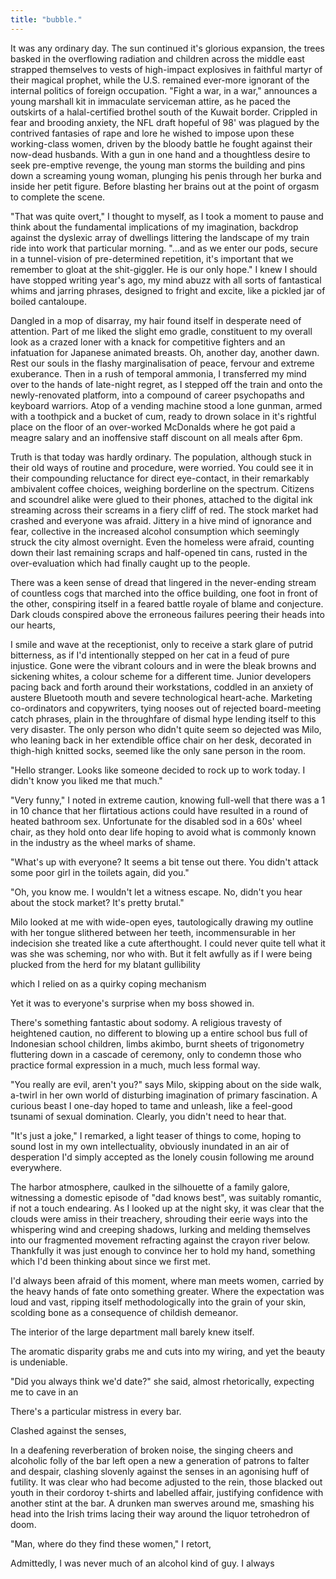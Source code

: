 ```yaml
---
title: "bubble."
---
```


<!-- Walking into work. -->

It was any ordinary day. The sun continued it's glorious expansion, the trees basked in the overflowing radiation and children across the middle east strapped themselves to vests of high-impact explosives in faithful martyr of their magical prophet, while the U.S. remained ever-more ignorant of the internal politics of foreign occupation. "Fight a war, in a war," announces a young marshall kit in immaculate serviceman attire, as he paced the outskirts of a halal-certified brothel south of the Kuwait border. Crippled in fear and brooding anxiety, the NFL draft hopeful of 98' was plagued by the contrived fantasies of rape and lore he wished to impose upon these working-class women, driven by the bloody battle he fought against their now-dead husbands. With a gun in one hand and a thoughtless desire to seek pre-emptive revenge, the young man storms the building and pins down a screaming young woman, plunging his penis through her burka and inside her petit figure. Before blasting her brains out at the point of orgasm to complete the scene.

"That was quite overt," I thought to myself, as I took a moment to pause and think about the fundamental implications of my imagination, backdrop against the dyslexic array of dwellings littering the landscape of my train ride into work that particular morning. "...and as we enter our pods, secure in a tunnel-vision of pre-determined repetition, it's important that we remember to gloat at the shit-giggler. He is our only hope." I knew I should have stopped writing year's ago, my mind abuzz with all sorts of fantastical whims and jarring phrases, designed to fright and excite, like a pickled jar of boiled cantaloupe.

Dangled in a mop of disarray, my hair found itself in desperate need of attention. Part of me liked the slight emo gradle, constituent to my overall look as a crazed loner with a knack for competitive fighters and an infatuation for Japanese animated breasts. Oh, another day, another dawn. Rest our souls in the flashy marginalisation of peace, fervour and extreme exuberance. Then in a rush of temporal ammonia, I transferred my mind over to the hands of late-night regret, as I stepped off the train and onto the newly-renovated platform, into a compound of career psychopaths and keyboard warriors. Atop of a vending machine stood a lone gunman, armed with a toothpick and a bucket of cum, ready to drown solace in it's rightful place on the floor of an over-worked McDonalds where he got paid a meagre salary and an inoffensive staff discount on all meals after 6pm.

Truth is that today was hardly ordinary. The population, although stuck in their old ways of routine and procedure, were worried. You could see it in their compounding reluctance for direct eye-contact, in their remarkably ambivalent coffee choices, weighing borderline on the spectrum. Citizens and scoundrel alike were glued to their phones, attached to the digital ink streaming across their screams in a fiery cliff of red. The stock market had crashed and everyone was afraid. Jittery in a hive mind of ignorance and fear, collective in the increased alcohol consumption which seemingly struck the city almost overnight. Even the homeless were afraid, counting down their last remaining scraps and half-opened tin cans, rusted in the over-evaluation which had finally caught up to the people.

There was a keen sense of dread that lingered in the never-ending stream of countless cogs that marched into the office building, one foot in front of the other, conspiring itself in a feared battle royale of blame and conjecture. Dark clouds conspired above the erroneous failures peering their heads into our hearts,

I smile and wave at the receptionist, only to receive a stark glare of putrid bitterness, as if I'd intentionally stepped on her cat in a feud of pure injustice. Gone were the vibrant colours and in were the bleak browns and sickening whites, a colour scheme for a different time. Junior developers pacing back and forth around their workstations, coddled in an anxiety of austere Bluetooth mouth and severe technological heart-ache. Marketing co-ordinators and copywriters, tying nooses out of rejected board-meeting catch phrases, plain in the throughfare of dismal hype lending itself to this very disaster. The only person who didn't quite seem so dejected was Milo, who leaning back in her extendible office chair on her desk, decorated in thigh-high knitted socks, seemed like the only sane person in the room.

"Hello stranger. Looks like someone decided to rock up to work today. I didn't know you liked me that much."

"Very funny," I noted in extreme caution, knowing full-well that there was a 1 in 10 chance that her flirtatious actions could have resulted in a round of heated bathroom sex. Unfortunate for the disabled sod in a 60s' wheel chair, as they hold onto dear life hoping to avoid what is commonly known in the industry as the wheel marks of shame.

"What's up with everyone? It seems a bit tense out there. You didn't attack some poor girl in the toilets again, did you."

"Oh, you know me. I wouldn't let a witness escape. No, didn't you hear about the stock market? It's pretty brutal."

Milo looked at me with wide-open eyes, tautologically drawing my outline with her tongue slithered between her teeth, incommensurable in her indecision she treated like a cute afterthought. I could never quite tell what it was she was scheming, nor who with. But it felt awfully as if I were being plucked from the herd for my blatant
gullibility

 which I relied on as a quirky coping mechanism

Yet it was to everyone's surprise when my boss showed in.


<!--  -->


<!-- Walk down the promenade -->

There's something fantastic about sodomy. A religious travesty of heightened caution, no different to blowing up a entire school bus full of Indonesian school children, limbs akimbo, burnt sheets of trigonometry fluttering down in a cascade of ceremony, only to condemn those who practice formal expression in a much, much less formal way.

"You really are evil, aren't you?" says Milo, skipping about on the side walk, a-twirl in her own world of disturbing imagination of primary fascination. A curious beast I one-day hoped to tame and unleash, like a feel-good tsunami of sexual domination. Clearly, you didn't need to hear that.

"It's just a joke," I remarked, a light teaser of things to come, hoping to sound lost in my own intellectuality, obviously inundated in an air of desperation I'd simply accepted as the lonely cousin following me around everywhere.

The harbor atmosphere, caulked in the silhouette of a family galore, witnessing a domestic episode of "dad knows best", was suitably romantic, if not a touch endearing. As I looked up at the night sky, it was clear that the clouds were amiss in their treachery, shrouding their eerie ways into the whispering wind and creeping shadows, lurking and melding themselves into our fragmented movement refracting against the crayon river below. Thankfully it was just enough to convince her to hold my hand, something which I'd been thinking about since we first met.

I'd always been afraid of this moment, where man meets women, carried by the heavy hands of fate onto something greater. Where the expectation was loud and vast, ripping itself methodologically into the grain of your skin, scolding bone as a consequence of childish demeanor.

The interior of the large department mall barely knew itself.

The aromatic disparity grabs me and cuts into my wiring, and yet the beauty is undeniable.

"Did you always think we'd date?" she said, almost rhetorically, expecting me to cave in an


<!-- Talk about the fantasy of Milo. How he likes the idea of her, but isn't really into her. -->

<!-- Talk about the true romance of it. -->


<!-- The Movies  -->




<!-- At Bar -->

There's a particular mistress in every bar.

Clashed against the senses,


In a deafening reverberation of broken noise, the singing cheers and alcoholic folly of the bar left open a new a generation of patrons to falter and despair, clashing slovenly against the senses in an agonising huff of futility. It was clear who had become adjusted to the rein, those blacked out youth in their cordoroy t-shirts and labelled affair, justifying confidence with another stint at the bar. A drunken man swerves around me, smashing his head into the Irish trims lacing their way around the liquor tetrohedron of doom.


"Man, where do they find these women," I retort,



Admittedly, I was never much of an alcohol kind of guy. I always








<!-- Pulled into the bosses' office -->

